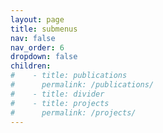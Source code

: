 ```yaml
---
layout: page
title: submenus
nav: false
nav_order: 6
dropdown: false
children: 
#    - title: publications
#      permalink: /publications/
#    - title: divider
#    - title: projects
#      permalink: /projects/
---
```


